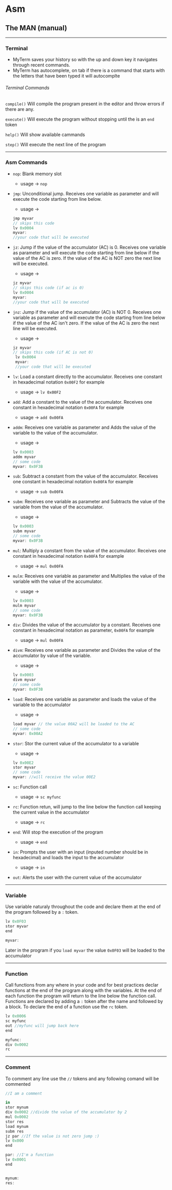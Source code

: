 # Asm

## The MAN (manual)
---
### Terminal
* MyTerm saves your history so with the up and down key it navigates through recent commands.
* MyTerm has autocomplete, on tab if there is a command that starts with the letters that have been typed it will autocomplte

###### Terminal Commands

`compile()` Will compile the program present in the editor and throw errors if there are any. 

`execute()` Will execute the program without stopping until the is an `end` token

`help()` Will show available cammands

`step()` Will execute the next line of the program

---
### Asm Commands
  * `nop`: Blank memory slot
      * usage → `nop`

  * `jmp`: Unconditional jump. Receives one variable as parameter and will execute the code starting from  line below.
      * usage → 
      ```js
      jmp myvar
      // skips this code
      lv 0x0004
      myvar:
      //your code that will be executed
      ```

  * `jz`: Jump if the value of the accumulator (AC) is 0. Receives one variable as parameter and will execute the code starting from  line below if the value of the AC is zero. If the value of the AC is NOT zero the next line will be executed.
    * usage → 
    ```js
    jz myvar
    // skips this code (if ac is 0)
    lv 0x0004
    myvar:
    //your code that will be executed
    ```

  * `jnz`: Jump if the value of the accumulator (AC) is NOT 0. Receives one variable as parameter and will execute the code starting from  line below if the value of the AC isn't zero. If the value of the AC is zero the next line will be executed.
    * usage → 
    ```js
    jz myvar
    // skips this code (if AC is not 0)
     lv 0x0004
     myvar:
     //your code that will be executed
     ```

  * `lv`: Load a constant directly to the accumulator. Receives one constant in hexadecimal notation `0x00F2` for example
    * usage → `lv 0x00F2`

  * `add`: Add a constant to the value of the accumulator. Receives one constant in hexadecimal notation `0x00FA` for example
    * usage → `add 0x00FA`

  * `addm`: Receives one variable as parameter and Adds the value of the variable to the value of the accumulator. 
    * usage → 
    ```js
    lv 0x0003
    addm myvar
    // some code 
    myvar: 0x0F3B
    ```

  * `sub`: Subtract a constant from the value of the accumulator. Receives one constant in hexadecimal notation `0x00FA` for example
    * usage → `sub 0x00FA`

  * `subm`: Receives one variable as parameter and Subtracts the value of the variable from the value of the accumulator. 
    * usage → 
    ```js
    lv 0x0003
    subm myvar
    // some code 
    myvar: 0x0F3B
    ```

  * `mul`: Multiply a constant from the value of the accumulator. Receives one constant in hexadecimal notation `0x00FA` for example
    * usage → `mul 0x00FA`

  * `mulm`: Receives one variable as parameter and Multiplies the value of the variable with the value of the accumulator. 
    * usage → 
    ```js
    lv 0x0003
    mulm myvar
    // some code 
    myvar: 0x0F3B
    ```

  * `div`: Divides the value of the accumulator by a constant. Receives one constant in hexadecimal notation as parameter, `0x00FA` for example
    * usage → `mul 0x00FA`

  * `divm`: Receives one variable as parameter and Divides the value of the accumulator by value of the variable. 
    * usage → 
    ```js
    lv 0x0003
    divm myvar
    // some code 
    myvar: 0x0F3B
    ```

  * `load`: Receives one variable as parameter and loads the value of the variable to the accumulator
    * usage → 
    ```js
    load myvar // the value 00A2 will be loaded to the AC
    // some code
    myvar: 0x00A2
    ```

  * `stor`: Stor the current value of the accumulator to a variable
    * usage → 
    ```js
    lv 0x00E2
    stor myvar
    // some code
    myvar: //will receive the value 00E2
    ```
  * `sc`: Function call
      * usage → `sc myfunc`

  * `rc`: Function retun, will jump to the line below the function call keeping the current value in the accumulator
      * usage → `rc`

  * `end`: Will stop the execution of the program
    * usage → `end`

  * `in`: Prompts the user with an input (inputed number should be in hexadecimal) and loads the input to the accumulator
      * usage → `in`

  * `out`: Alerts the user with the current value of the accumulator 


---
### Variable
Use variable naturaly throughout the code and declare them at the end of the program followed by a `:` token.

```js
lv 0x0F03
stor myvar
end

myvar:
```
Later in the program if you `load myvar` the value `0x0F03` will be loaded to the accumulator

---
### Function
Call functions from any where in your code and for best practices declar functions at the end of the program along with the variables. At the end of each function the program will return to the line below the function call. Functions are declared by adding a `:` token after the name and followed by a block. To declare the end of a function use the `rc` token.

```js
lv 0x0006
sc myfunc
out //myfunc will jump back here
end

myfunc:
div 0x0002
rc
```

---
### Comment
To comment any line use the `//` tokens and any following comand will be commented
```js
//I am a comment

in
stor mynum
div 0x0002 //divide the value of the accumulator by 2
mul 0x0002
stor res
load mynum
subm res
jz par //If the value is not zero jump :)
lv 0x000
end

par: //I'm a function
lv 0x0001
end


mynum:
res:
```
